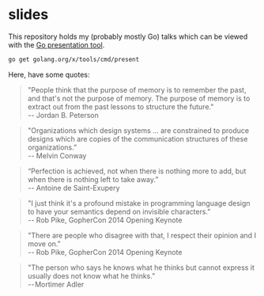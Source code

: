 # slides

This repository holds my (probably mostly Go) talks which can be viewed
with the [Go presentation tool][1].

```bash
go get golang.org/x/tools/cmd/present
```

[1]: https://godoc.org/golang.org/x/tools/present

Here, have some quotes:

> "People think that the purpose of memory is to remember the past, and
> that's not the purpose of memory. The purpose of memory is to extract
> out from the past lessons to structure the future."  
> -- Jordan B. Peterson

> "Organizations which design systems ... are constrained to produce
> designs which are copies of the communication structures of these
> organizations.”  
> -- Melvin Conway

> “Perfection is achieved, not when there is nothing more to add, but
> when there is nothing left to take away.”  
> -- Antoine de Saint-Exupery

> "I just think it's a profound mistake in programming language design
> to have your semantics depend on invisible characters."  
> -- Rob Pike, GopherCon 2014 Opening Keynote

> "There are people who disagree with that, I respect their opinion and
> I move on."  
> -- Rob Pike, GopherCon 2014 Opening Keynote

> "The person who says he knows what he thinks but cannot express it
> usually does not know what he thinks.”  
> -- Mortimer Adler

